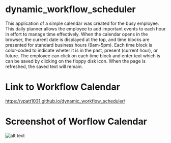 # dynamic_workflow_scheduler
This application of a simple calendar was created for the busy employee. This daily planner allows the employee to add important events to each hour in effort to manage time effectively. When the calendar opens in the browser, the current date is displayed at the top, and time blocks are presented for standard business hours (9am-5pm). Each time block is color-coded to indicate wheter it is in the past, present (current hour), or future. The employee can click on each time block and enter text which is can be saved by clicking on the floppy disk icon. When the page is refreshed, the saved text will remain. 

# Link to Workflow Calendar
https://vpatt1031.github.io/dynamic_workflow_scheduler/

# Screenshot of Worflow Calendar
![alt text](dynamic_workflow_scheduler/assets/screenshot_calendar.png)
